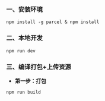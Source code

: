 ### 一、安装环境
```
npm install -g parcel & npm install
```

### 二、本地开发

```
npm run dev
```

### 三、编译打包+上传资源

- **第一步：打包**

```
npm run build
```